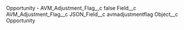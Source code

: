 <?xml version="1.0" encoding="UTF-8"?>
<CustomMetadata xmlns="http://soap.sforce.com/2006/04/metadata" xmlns:xsi="http://www.w3.org/2001/XMLSchema-instance" xmlns:xsd="http://www.w3.org/2001/XMLSchema">
    <label>Opportunity - AVM_Adjustment_Flag__c</label>
    <protected>false</protected>
    <values>
        <field>Field__c</field>
        <value xsi:type="xsd:string">AVM_Adjustment_Flag__c</value>
    </values>
    <values>
        <field>JSON_Field__c</field>
        <value xsi:type="xsd:string">avmadjustmentflag</value>
    </values>
    <values>
        <field>Object__c</field>
        <value xsi:type="xsd:string">Opportunity</value>
    </values>
</CustomMetadata>
